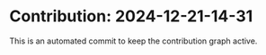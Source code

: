 # Contribution: 2024-12-21-14-31
This is an automated commit to keep the contribution graph active.
